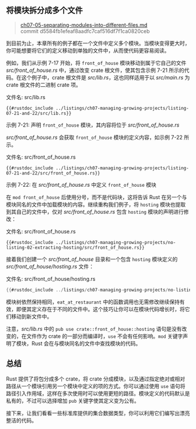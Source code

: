 ## 将模块拆分成多个文件

> [ch07-05-separating-modules-into-different-files.md](https://github.com/rust-lang/book/blob/main/src/ch07-05-separating-modules-into-different-files.md)
> <br>
> commit d5584fb1efeaf8aadfc7caf516df7f1ca0820ceb

到目前为止，本章所有的例子都在一个文件中定义多个模块。当模块变得更大时，你可能想要将它们的定义移动到单独的文件中，从而使代码更容易阅读。

例如，我们从示例 7-17 开始，将 `front_of_house` 模块移动到属于它自己的文件 *src/front_of_house.rs* 中，通过改变 crate 根文件，使其包含示例 7-21 所示的代码。在这个例子中，crate 根文件是 *src/lib.rs*，这也同样适用于以 *src/main.rs* 为 crate 根文件的二进制 crate 项。

<span class="filename">文件名: src/lib.rs</span>

```rust,ignore
{{#rustdoc_include ../listings/ch07-managing-growing-projects/listing-07-21-and-22/src/lib.rs}}
```

<span class="caption">示例 7-21: 声明 `front_of_house` 模块，其内容将位于 *src/front_of_house.rs*</span>

*src/front_of_house.rs* 会获取 `front_of_house` 模块的定义内容，如示例 7-22 所示。

<span class="filename">文件名: src/front_of_house.rs</span>

```rust,ignore
{{#rustdoc_include ../listings/ch07-managing-growing-projects/listing-07-21-and-22/src/front_of_house.rs}}
```

<span class="caption">示例 7-22: 在 *src/front_of_house.rs* 中定义 `front_of_house`
模块</span>

在 `mod front_of_house` 后使用分号，而不是代码块，这将告诉 Rust 在另一个与模块同名的文件中加载模块的内容。继续重构我们例子，将 `hosting` 模块也提取到其自己的文件中，仅对 *src/front_of_house.rs* 包含 `hosting` 模块的声明进行修改：

<span class="filename">文件名: src/front_of_house.rs</span>

```rust,ignore
{{#rustdoc_include ../listings/ch07-managing-growing-projects/no-listing-02-extracting-hosting/src/front_of_house.rs}}
```

接着我们创建一个 *src/front_of_house* 目录和一个包含 `hosting` 模块定义的 *src/front_of_house/hosting.rs* 文件：

<span class="filename">文件名: src/front_of_house/hosting.rs</span>

```rust
{{#rustdoc_include ../listings/ch07-managing-growing-projects/no-listing-02-extracting-hosting/src/front_of_house/hosting.rs}}
```

模块树依然保持相同，`eat_at_restaurant` 中的函数调用也无需修改继续保持有效，即便其定义存在于不同的文件中。这个技巧让你可以在模块代码增长时，将它们移动到新文件中。

注意，*src/lib.rs* 中的 `pub use crate::front_of_house::hosting` 语句是没有改变的，在文件作为 crate 的一部分而编译时，`use` 不会有任何影响。`mod` 关键字声明了模块，Rust 会在与模块同名的文件中查找模块的代码。

## 总结

Rust 提供了将包分成多个 crate，将 crate 分成模块，以及通过指定绝对或相对路径从一个模块引用另一个模块中定义的项的方式。你可以通过使用 `use` 语句将路径引入作用域，这样在多次使用时可以使用更短的路径。模块定义的代码默认是私有的，不过可以选择增加 `pub` 关键字使其定义变为公有。

接下来，让我们看看一些标准库提供的集合数据类型，你可以利用它们编写出漂亮整洁的代码。
